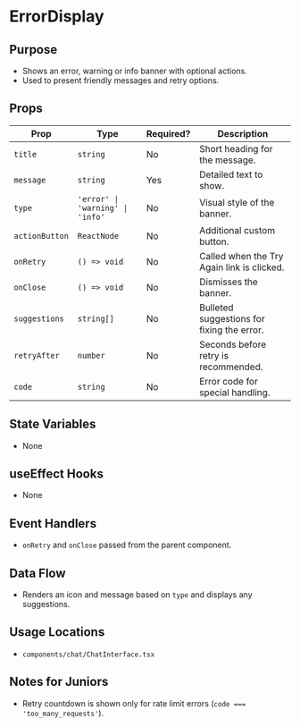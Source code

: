 # ErrorDisplay

## Purpose
- Shows an error, warning or info banner with optional actions.
- Used to present friendly messages and retry options.

## Props
| Prop | Type | Required? | Description |
| ---- | ---- | --------- | ----------- |
| `title` | `string` | No | Short heading for the message. |
| `message` | `string` | Yes | Detailed text to show. |
| `type` | `'error' \| 'warning' \| 'info'` | No | Visual style of the banner. |
| `actionButton` | `ReactNode` | No | Additional custom button. |
| `onRetry` | `() => void` | No | Called when the Try Again link is clicked. |
| `onClose` | `() => void` | No | Dismisses the banner. |
| `suggestions` | `string[]` | No | Bulleted suggestions for fixing the error. |
| `retryAfter` | `number` | No | Seconds before retry is recommended. |
| `code` | `string` | No | Error code for special handling. |

## State Variables
- None

## useEffect Hooks
- None

## Event Handlers
- `onRetry` and `onClose` passed from the parent component.

## Data Flow
- Renders an icon and message based on `type` and displays any suggestions.

## Usage Locations
- `components/chat/ChatInterface.tsx`

## Notes for Juniors
- Retry countdown is shown only for rate limit errors (`code === 'too_many_requests'`).
